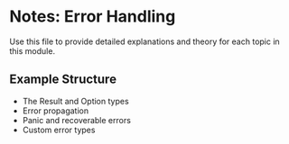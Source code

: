 # Notes: Error Handling

Use this file to provide detailed explanations and theory for each topic in this module.

## Example Structure
- The Result and Option types
- Error propagation
- Panic and recoverable errors
- Custom error types